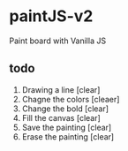 # paintJS-v2

Paint board with Vanilla JS

## todo

1. Drawing a line [clear]
2. Chagne the colors [cleaer]
3. Change the bold [clear]
4. Fill the canvas [clear]
5. Save the painting [clear]
6. Erase the painting [clear]
